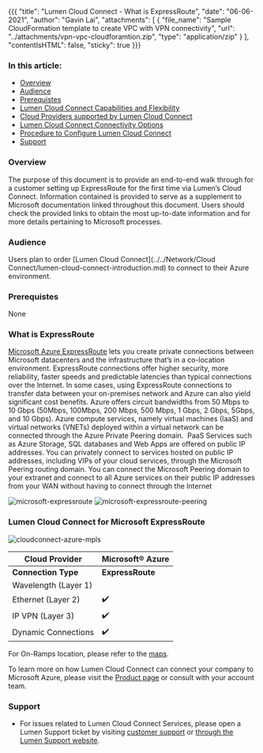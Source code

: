 {{{
  "title": "Lumen Cloud Connect - What is ExpressRoute",
  "date": "06-06-2021",
  "author": "Gavin Lai",
  "attachments": [
  {
    "file_name": "Sample CloudFormation template to create VPC with VPN connectivity",
    "url": "../attachments/vpn-vpc-cloudforamtion.zip",
    "type": "application/zip"
  }
  ],
  "contentIsHTML": false,
  "sticky": true
}}}

### In this article:

* [Overview](#overview)
* [Audience](#audience)
* [Prerequistes](#prerequistes)
* [Lumen Cloud Connect Capabilities and Flexibility](#lumen-cloudconnect-capabilities-flexibility)
* [Cloud Providers supported by Lumen Cloud Connect](#cloud-providers-supported-by-lumne-cloud-cloudconnect)
* [Lumen Cloud Connect Connectivity Options](#lumen-cloud-connect-connectivity-options)
* [Procedure to Configure Lumen Cloud Connect](#procedure-to-configure-lumen-cloud-connect)
* [Support](#support)

### Overview
The purpose of this document is to provide an end-to-end walk through for a customer setting up ExpressRoute for the first time via Lumen’s Cloud Connect. Information contained is provided to serve as a supplement to Microsoft documentation linked throughout this document. Users should check the provided links to obtain the most up-to-date information and for more details pertaining to Microsoft processes.


### Audience

Users plan to order [Lumen Cloud Connect](../../Network/Cloud Connect/lumen-cloud-connect-introduction.md) to connect to their Azure environment.

### Prerequistes

None

### What is ExpressRoute
[Microsoft Azure ExpressRoute](//azure.microsoft.com/en-us/documentation/articles/expressroute-introduction/) lets you create private connections between Microsoft datacenters and the infrastructure that’s in a co-location environment. ExpressRoute connections offer higher security, more reliability, faster speeds and predictable latencies than typical connections over the Internet. In some cases, using ExpressRoute connections to transfer data between your on-premises network and Azure can also yield significant cost benefits.
Azure offers circuit bandwidths from 50 Mbps to 10 Gbps (50Mbps, 100Mbps, 200 Mbps, 500 Mbps, 1 Gbps, 2 Gbps, 5Gbps, and 10 Gbps).
Azure compute services, namely virtual machines (IaaS) and virtual networks (VNETs) deployed within a virtual network can be connected through the Azure Private Peering domain. 
PaaS Services such as Azure Storage, SQL databases and Web Apps are offered on public IP addresses. You can privately connect to services hosted on public IP addresses, including VIPs of your cloud services, through the Microsoft Peering routing domain. You can connect the Microsoft Peering domain to your extranet and connect to all Azure services on their public IP addresses from your WAN without having to connect through the Internet


![microsoft-expressroute](../../images/network/MicrosoftExpressRoute.png)
![microsoft-expressroute-peering](../../images/network/microsoftexpressroute-peering.png)

### Lumen Cloud Connect for Microsoft ExpressRoute

![cloudconnect-azure-mpls](../../images/network/cloudconnect-azure-mpls.png)

**Cloud Provider**|**Microsoft® Azure**
-------------|-------------
**Connection Type**|**ExpressRoute**
Wavelength (Layer 1)|
Ethernet (Layer 2)|:heavy_check_mark:
IP VPN (Layer 3)|:heavy_check_mark:
Dynamic Connections|:heavy_check_mark:

For On-Ramps location, please refer to the [maps](//assets.lumen.com/is/content/Lumen/maps-cloud-connect-on-ramps?Creativeid=c3d38810-e03e-4fb5-bb94-fd6551ff7388).

To learn more on how Lumen Cloud Connect can connect your company to Microsoft Azure, please visit the [Product page](//www.lumen.com/en-us/hybrid-it-cloud/cloud-connect.html) or consult with your account team.  

### Support

* For issues related to Lumen Cloud Connect Services, please open a Lumen Support ticket by visiting [customer support](//www.lumen.com/en-us/contact-us-support.html) or [through the Lumen Support website](//www.lumen.com/help/en-us/home.html).
